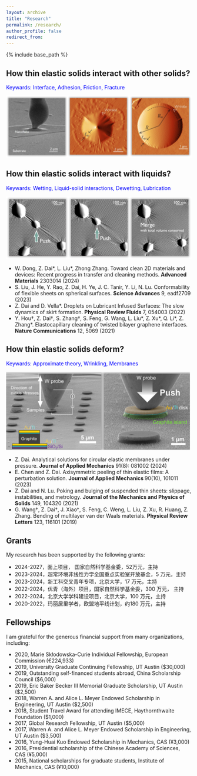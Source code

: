```yaml
---
layout: archive
title: "Research"
permalink: /research/
author_profile: false
redirect_from: 
---
```


{% include base_path %}

## How thin elastic solids interact with other solids?
<p style="color:blue;">Keywards: Interface, Adhesion, Friction, Fracture</p>

<img src="/images/Research1.png" width="700" class="center"><br>



## How thin elastic solids interact with liquids?
<p style="color:blue;">Keywards: Wetting, Liquid-solid interactions, Dewetting, Lubrication</p>

<img src="/images/Research2.png" width="700" class="center"><br>

* W. Dong, Z. Dai*, L. Liu*, Zhong Zhang. <a href="https://doi.org/10.1002/adma.202303014" style="text-decoration:none;">Toward clean 2D materials and devices: Recent progress in transfer and cleaning methods</a>. <b>Advanced Materials</b> 2303014 (2024)
* S. Liu, J. He, Y. Rao, Z. Dai, H. Ye, J. C. Tanir, Y. Li, N. Lu. <a href="https://doi.org/10.1126/sciadv.adf2709" style="text-decoration:none;">Conformability of flexible sheets on spherical surfaces</a>. <b>Science Advances</b> 9, eadf2709 (2023)
* Z. Dai and D. Vella*. <a href="https://doi.org/10.1103/PhysRevFluids.7.054003" style="text-decoration:none;">Droplets on Lubricant Infused Surfaces: The slow dynamics of skirt formation</a>. <b>Physical Review Fluids</b> 7, 054003 (2022)
* Y. Hou†, Z. Dai†, S. Zhang†, S. Feng, G. Wang, L. Liu*, Z. Xu*, Q. Li*, Z. Zhang*. <a href="https://doi.org/10.1038/s41467-021-25302-2" style="text-decoration:none;">Elastocapillary cleaning of twisted bilayer graphene interfaces</a>. <b>Nature Communications</b> 12, 5069 (2021)




## How thin elastic solids deform?
<p style="color:blue;">Keywards: Approximate theory, Wrinkling, Membranes</p>

<img src="/images/Research3.png" width="500" class="center"><br>
* Z. Dai. <a href="https://doi.org/10.1115/1.4065338" style="text-decoration:none;">Analytical solutions for circular elastic membranes under pressure</a>. <b>Journal of Applied Mechanics</b> 91(8): 081002 (2024)
* E. Chen and Z. Dai. <a href="https://doi.org/10.1115/1.4062831" style="text-decoration:none;">Axisymmetric peeling of thin elastic films: A perturbation solution</a>. <b>Journal of Applied Mechanics </b> 90(10), 101011 (2023)
* Z. Dai and N. Lu. <a href="https://doi.org/10.1016/j.jmps.2021.104320" style="text-decoration:none;">Poking and bulging of suspended thin sheets: slippage, instabilities, and metrology</a>. <b>Journal of the Mechanics and Physics of Solids</b> 149, 104320 (2021)
* G. Wang†, Z. Dai†, J. Xiao†, S. Feng, C. Weng, L. Liu, Z. Xu, R. Huang, Z. Zhang. <a href="https://doi.org/10.1103/PhysRevLett.123.116101" style="text-decoration:none;">Bending of multilayer van der Waals materials</a>. <b>Physical Review Letters</b> 123, 116101 (2019)

## Grants
My research has been supported by the following grants:

* 2024-2027，面上项目， 国家自然科学基金委，52万元，主持
* 2023-2024，超常环境非线性力学全国重点实验室开放基金，5 万元，主持
* 2023-2024，新工科交叉青年专项，北京大学，17 万元，主持
* 2022-2024，优青（海外）项目，国家自然科学基金委，300 万元， 主持
* 2022-2024，北京大学学科建设项目，北京大学，100 万元，主持
* 2020-2022，玛丽居里学者，欧盟地平线计划，约180 万元，主持

## Fellowships
I am grateful for the generous financial support from many organizations, including:
* 2020, Marie Skłodowska-Curie Individual Fellowship, European Commission (€224,933)
* 2019, University Graduate Continuing Fellowship, UT Austin ($30,000)
* 2019, Outstanding self-financed students abroad, China Scholarship Council ($6,000)
* 2019, Eric Baker Becker III Memorial Graduate Scholarship, UT Austin ($2,500)
* 2018, Warren A. and Alice L. Meyer Endowed Scholarship in Engineering, UT Austin ($2,500)
* 2018, Student Travel Award for attending IMECE, Haythornthwaite Foundation ($1,000)
* 2017, Global Research Fellowship, UT Austin ($5,000)
* 2017, Warren A. and Alice L. Meyer Endowed Scholarship in Engineering, UT Austin ($3,500)
* 2016, Yung-Huai Kuo Endowed Scholarship in Mechanics, CAS (¥3,000)
* 2016, Presidential scholarship of the Chinese Academy of Sciences, CAS (¥5,000)
* 2015, National scholarships for graduate students, Institute of Mechanics, CAS (¥10,000)
